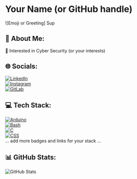 # Your Name (or GitHub handle)

![Emoji or Greeting] Sup

## 💫 About Me:
🍞 Interested in Cyber Security (or your interests)

## 🌐 Socials:
[![LinkedIn](https://img.shields.io/badge/LinkedIn-blue?logo=linkedin&style=for-the-badge)](https://linkedin.com/in/your-linkedin)  
[![Instagram](https://img.shields.io/badge/Instagram-pink?logo=instagram&style=for-the-badge)](https://instagram.com/your-instagram)  
[![GitLab](https://img.shields.io/badge/GitLab-orange?logo=gitlab&style=for-the-badge)](https://gitlab.com/your-gitlab)

## 💻 Tech Stack:
[![Arduino](https://img.shields.io/badge/Arduino-00979D?style=for-the-badge)](https://www.arduino.cc/)  
[![Bash](https://img.shields.io/badge/Bash-4EAA25?style=for-the-badge)](https://www.gnu.org/software/bash/)  
[![C](https://img.shields.io/badge/C-00599C?style=for-the-badge)](https://www.cprogramming.com/)  
[![CSS](https://img.shields.io/badge/CSS-1572B6?style=for-the-badge)](https://www.w3schools.com/css/)  
... add more badges and links for your stack ...

## 📊 GitHub Stats:
![GitHub Stats](https://github-readme-stats.vercel.app/api?username=YourGitHubUsername&theme=blue-green&show_icons=true&count_private=true&hide_border=true&layout=compact)


